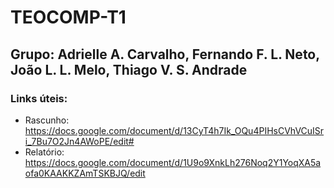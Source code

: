 # TEOCOMP-T1

## Grupo: Adrielle A. Carvalho, Fernando F. L. Neto, João L. L. Melo, Thiago V. S. Andrade

### Links úteis:
* Rascunho: https://docs.google.com/document/d/13CyT4h7Ik_OQu4PIHsCVhVCuISri_7Bu7O2Jn4AWoPE/edit#
* Relatório: https://docs.google.com/document/d/1U9o9XnkLh276Noq2Y1YoqXA5aofa0KAAKKZAmTSKBJQ/edit
